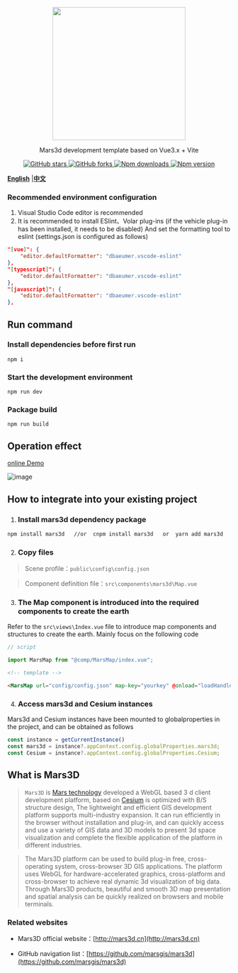 <p align="center">
<img src="https://mars3d.cn/logo.png" width="300px" />
</p>

<p align="center">Mars3d development template based on Vue3.x + Vite </p>

<p align="center">
<a target="_black" href="https://github.com/marsgis/mars3d">
<img alt="GitHub stars" src="https://img.shields.io/github/stars/marsgis/mars3d?style=flat&logo=github">
</a>
<a target="_black" href="https://github.com/marsgis/mars3d">
<img alt="GitHub forks" src="https://img.shields.io/github/forks/marsgis/mars3d?style=flat&logo=github">
</a>
<a target="_black" href="https://www.npmjs.com/package/mars3d">
<img alt="Npm downloads" src="https://img.shields.io/npm/dt/mars3d?style=flat&logo=npm">
</a>
<a target="_black" href="https://www.npmjs.com/package/mars3d">
<img alt="Npm version" src="https://img.shields.io/npm/v/mars3d.svg?style=flat&logo=npm&label=version"/>
</a>
</p>

 [**English**](./README_EN.md) |[**中文**](./README.md) 


### Recommended environment configuration

1. Visual Studio Code editor is recommended
2. It is recommended to install ESlint、Volar plug-ins (if the vehicle plug-in has been installed, it needs to be disabled) And set the formatting tool to eslint (settings.json is configured as follows)

```json
"[vue]": {
    "editor.defaultFormatter": "dbaeumer.vscode-eslint"
},
"[typescript]": {
    "editor.defaultFormatter": "dbaeumer.vscode-eslint"
},
"[javascript]": {
    "editor.defaultFormatter": "dbaeumer.vscode-eslint"
},
```

## Run command

### Install dependencies before first run

```
npm i
```

### Start the development environment

```
npm run dev
```

### Package build

```
npm run build
```

## Operation effect 
 [online Demo](http://mars3d.cn/project/vue-template/)  

 ![image](https://mars3d.cn/project/vue-template/screenshot.jpg)


## How to integrate into your existing project
 
1. ### Install mars3d dependency package
```bash
npm install mars3d   //or  cnpm install mars3d   or  yarn add mars3d
```

2. ### Copy files
 > Scene profile：`public\config\config.json`

 > Component definition file：`src\components\mars3d\Map.vue`

3. ### The Map component is introduced into the required components to create the earth

 Refer to the `src\views\Index.vue` file to introduce map components and structures to create the earth. Mainly focus on the following code

```javascript
// script

import MarsMap from "@comp/MarsMap/index.vue";
```

```html
<!-- template -->

<MarsMap url="config/config.json" map-key="yourkey" @onload="loadHandler" />
```

4. ### Access mars3d and Cesium instances

Mars3d and Cesium instances have been mounted to globalproperties in the project, and can be obtained as follows

```javascript
const instance = getCurrentInstance()
const mars3d = instance?.appContext.config.globalProperties.mars3d;
const Cesium = instance?.appContext.config.globalProperties.Cesium;
```


## What is Mars3D
>  `Mars3D` is [Mars technology](http://marsgis.cn/) developed a WebGL based 3 d client development platform, based on [Cesium](https://cesium.com/cesiumjs/) is optimized with B/S structure design, The lightweight and efficient GIS development platform supports multi-industry expansion. It can run efficiently in the browser without installation and plug-in, and can quickly access and use a variety of GIS data and 3D models to present 3d space visualization and complete the flexible application of the platform in different industries.

 > The Mars3D platform can be used to build plug-in free, cross-operating system, cross-browser 3D GIS applications. The platform uses WebGL for hardware-accelerated graphics, cross-platform and cross-browser to achieve real dynamic 3d visualization of big data. Through Mars3D products, beautiful and smooth 3D map presentation and spatial analysis can be quickly realized on browsers and mobile terminals.

### Related websites
- Mars3D official website：[http://mars3d.cn](http://mars3d.cn)  

- GitHub navigation list：[https://github.com/marsgis/mars3d](https://github.com/marsgis/mars3d)
 


